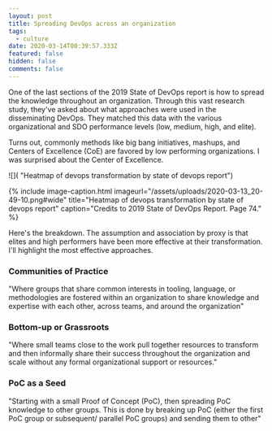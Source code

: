 ```yaml
---
layout: post
title: Spreading DevOps across an organization
tags:
  - culture
date: 2020-03-14T00:39:57.333Z
featured: false
hidden: false
comments: false
---
```

One of the last sections of the 2019 State of DevOps report is how to spread the knowledge throughout an organization. Through this vast research study, they've asked about what approaches were used in the disseminating DevOps. They matched this data with the various organizational and SDO performance levels (low, medium, high, and elite).

<!--more-->

Turns out, commonly methods like big bang initiatives, mashups, and Centers of Excellence (CoE) are favored by low performing organizations. I was surprised about the Center of Excellence. 

![]( "Heatmap of devops transformation by state of devops report")

{% include image-caption.html imageurl="/assets/uploads/2020-03-13_20-49-10.png#wide" title="Heatmap of devops transformation by state of devops report" caption="Credits to 2019 State of DevOps Report. Page 74." %}

Here's the breakdown. The assumption and association by proxy is that elites and high performers have been more effective at their transformation. I'll highlight the most effective approaches. 

### Communities of Practice

"Where groups that share common  interests in tooling, language, or methodologies are fostered within an organization to share knowledge and expertise with each other, across teams, and around the organization"

### Bottom-up or Grassroots

"Where small teams close to the work  pull together resources to transform and then informally share their success throughout the organization and scale without any formal organizational support or resources."

### PoC as a Seed

"Starting with a small Proof of Concept (PoC), then spreading PoC knowledge to other groups. This is done by breaking up PoC (either the first PoC group or subsequent/ parallel PoC groups) and sending them to other"
